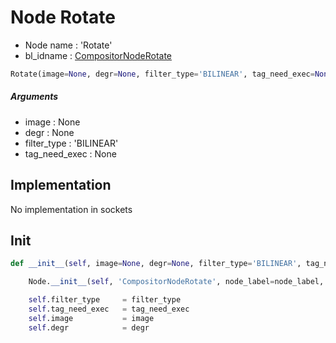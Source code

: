 # Node Rotate

- Node name : 'Rotate'
- bl_idname : [CompositorNodeRotate](https://docs.blender.org/api/current/bpy.types.CompositorNodeRotate.html)


``` python
Rotate(image=None, degr=None, filter_type='BILINEAR', tag_need_exec=None, node_label=None, node_color=None, **kwargs)
```
##### Arguments

- image : None
- degr : None
- filter_type : 'BILINEAR'
- tag_need_exec : None

## Implementation

No implementation in sockets

## Init

``` python
def __init__(self, image=None, degr=None, filter_type='BILINEAR', tag_need_exec=None, node_label=None, node_color=None, **kwargs):

    Node.__init__(self, 'CompositorNodeRotate', node_label=node_label, node_color=node_color, **kwargs)

    self.filter_type     = filter_type
    self.tag_need_exec   = tag_need_exec
    self.image           = image
    self.degr            = degr
```
